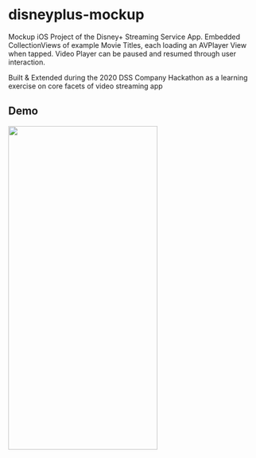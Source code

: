 # disneyplus-mockup
Mockup iOS Project of the Disney+ Streaming Service App. Embedded CollectionViews of example Movie Titles, each loading an AVPlayer View when tapped. Video Player can be paused and resumed through user interaction.

Built & Extended during the 2020 DSS Company Hackathon as a learning exercise on core facets of video streaming app

## Demo
<img src="/demo/disneyplusmockup.gif" width="300" height="650"/>
